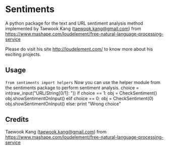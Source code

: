 Sentiments
==========

A python package for the text and URL sentiment analysis method implemented by Taewook Kang (taewook.kang@gmail.com) from https://www.mashape.com/loudelement/free-natural-language-processing-service

Please do visit his site http://loudelement.com/ to know more about his exciting projects.

Usage
-----

`from sentiments import helpers`
Now you can use the helper module from the sentiments package to perform sentiment analysis.
	choice = int(raw_input("URL/String[0/1]: "))
    if choice == 1:
        obj = CheckSentiment()
        obj.showSentimentOnInput()
    elif choice == 0:
        obj = CheckSentiment(0)
        obj.showSentimentOnInput()
    else:
        print "Wrong choice"
		
Credits
-------
Taewook Kang (taewook.kang@gmail.com) from https://www.mashape.com/loudelement/free-natural-language-processing-service
